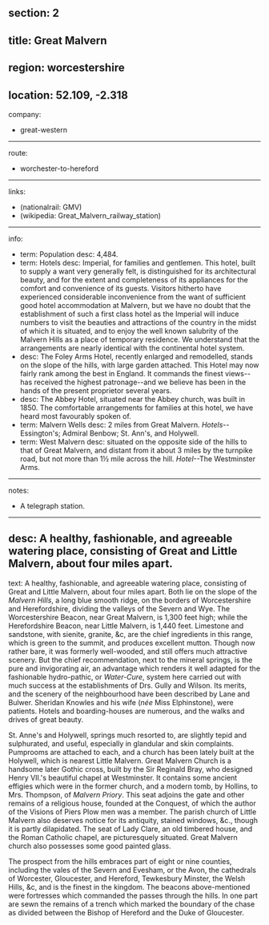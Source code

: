 section: 2
----
title: Great Malvern
----
region: worcestershire
----
location: 52.109, -2.318
----
company:
- great-western
----
route:
- worchester-to-hereford
----
links:
- (nationalrail: GMV)
- (wikipedia: Great_Malvern_railway_station)
----
info:
- term: Population
  desc: 4,484.
- term: Hotels
  desc: Imperial, for families and gentlemen. This hotel, built to supply a want very generally felt, is distinguished for its architectural beauty, and for the extent and completeness of its appliances for the comfort and convenience of its guests. Visitors hitherto have experienced considerable inconvenience from the want of sufficient good hotel accommodation at Malvern, but we have no doubt that the establishment of such a first class hotel as the Imperial will induce numbers to visit the beauties and attractions of the country in the midst of which it is situated, and to enjoy the well known salubrity of the Malvern Hills as a place of temporary residence. We understand that the arrangements are nearly identical with the continental hotel system.
- desc: The Foley Arms Hotel, recently enlarged and remodelled, stands on the slope of the hills, with large garden attached. This Hotel may now fairly rank among the best in England. It commands the finest views--has received the highest patronage--and we believe has been in the hands of the present proprietor several years.
- desc: The Abbey Hotel, situated near the Abbey church, was built in 1850. The comfortable arrangements for families at this hotel, we have heard most favourably spoken of.
- term: Malvern Wells
  desc: 2 miles from Great Malvern. *Hotels*--Essington's; Admiral Benbow; St. Ann's, and Holywell.
- term: West Malvern
  desc: situated on the opposite side of the hills to that of Great Malvern, and distant from it about 3 miles by the turnpike road, but not more than 1½ mile across the hill. *Hotel*--The Westminster Arms.
----
notes:
- A telegraph station.
----
desc: A healthy, fashionable, and agreeable watering place, consisting of Great and Little Malvern, about four miles apart.
----
text: A healthy, fashionable, and agreeable watering place, consisting of Great and Little Malvern, about four miles apart. Both lie on the slope of the *Malvern Hills*, a long blue smooth ridge, on the borders of Worcestershire and Herefordshire, dividing the valleys of the Severn and Wye. The Worcestershire Beacon, near Great Malvern, is 1,300 feet high; while the Herefordshire Beacon, near Little Malvern, is 1,440 feet. Limestone and sandstone, with sienite, granite, &c, are the chief ingredients in this range, which is green to the summit, and produces excellent mutton. Though now rather bare, it was formerly well-wooded, and still offers much attractive scenery. But the chief recommendation, next to the mineral springs, is the pure and invigorating air, an advantage which renders it well adapted for the fashionable hydro-pathic, or *Water-Cure*, system here carried out with much success at the establishments of Drs. Gully and Wilson. Its merits, and the scenery of the neighbourhood have been described by Lane and Bulwer. Sheridan Knowles and his wife (*née* Miss Elphinstone), were patients. Hotels and boarding-houses are numerous, and the walks and drives of great beauty.

St. Anne's and Holywell, springs much resorted to, are slightly tepid and sulphurated, and useful, especially in glandular and skin complaints. Pumprooms are attached to each, and a church has been lately built at the Holywell, which is nearest Little Malvern. Great Malvern Church is a handsome later Gothic cross, built by the Sir Reginald Bray, who designed Henry VII.'s beautiful chapel at Westminster. It contains some ancient effigies which were in the former church, and a modern tomb, by Hollins, to Mrs. Thompson, of *Malvern Priory*. This seat adjoins the gate and other remains of a religious house, founded at the Conquest, of which the author of the Visions of Piers Plow men was a member. The parish church of Little Malvern also deserves notice for its antiquity, stained windows, &c., though it is partly dilapidated. The seat of Lady Clare, an old timbered house, and the Roman Catholic chapel, are picturesquely situated. Great Malvern church also possesses some good painted glass.

The prospect from the hills embraces part of eight or nine counties, including the vales of the Severn and Evesham, or the Avon, the cathedrals of Worcester, Gloucester, and Hereford, Tewkesbury Minster, the Welsh Hills, &c, and is the finest in the kingdom. The beacons above-mentioned were fortresses which commanded the passes through the hills. In one part are sewn the remains of a trench which marked the boundary of the chase as divided between the Bishop of Hereford and the Duke of Gloucester.
